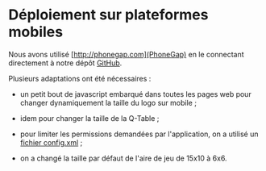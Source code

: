 # Déploiement sur plateformes mobiles

Nous avons utilisé [http://phonegap.com](PhoneGap) en le connectant directement à notre dépôt
[GitHub](https://github.com/InriaMecsci/carpasinivores).

Plusieurs adaptations ont été nécessaires :

- un petit bout de javascript embarqué dans toutes les pages web pour
  changer dynamiquement la taille du logo sur mobile ;

- idem pour changer la taille de la Q-Table ;

- pour limiter les permissions demandées par l'application, on a
  utilisé un
  [fichier config.xml](https://build.phonegap.com/docs/config-xml) ;

- on a changé la taille par défaut de l'aire de jeu de 15x10 à 6x6.
